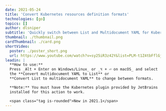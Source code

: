 ```yaml
---
date: 2021-05-24
title: 'Convert Kubernetes resources definition formats'
technologies: [go]
topics: []
author: dlsniper
subtitle: 'Quickly switch between List and Multidocument YAML for Kubernetes resource definitions'
thumbnail: ./thumbnail.png
cardThumbnail: ./card.png
shortVideo:
  poster: ./poster_short.png
  url: https://www.youtube.com/watch?v=sy25iR3z42Y&list=PLM-t1Z4tbFflGjn5Qzjjku5J7SX3p-nhY&index=15&t=0s
leadin: |
  **How to use:**
  Press _Alt + Enter on Windows/Linux_ or _⌥ + ⏎ on macOS_ and select
  the **Convert multidocument YAML to List** or
  **Convert List to multidocument YAML** to change between formats.

  **Note:** You must have the Kubernetes plugin provided by JetBrains
  installed for this action to work.

  <span class="tag is-rounded">New in 2021.1</span>
---
```

